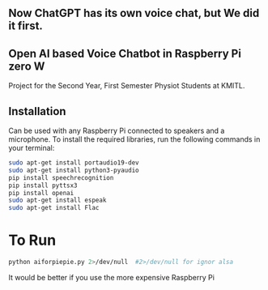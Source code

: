 ## Now ChatGPT has its own voice chat, but We did it first.

## Open AI based Voice Chatbot in Raspberry Pi zero W
 Project for the Second Year, First Semester Physiot Students at KMITL.
## Installation
Can be used with any Raspberry Pi connected to speakers and a microphone.
To install the required libraries, run the following commands in your terminal:

```bash
sudo apt-get install portaudio19-dev
sudo apt-get install python3-pyaudio
pip install speechrecognition
pip install pyttsx3
pip install openai
sudo apt-get install espeak
sudo apt-get install Flac
``````

# To Run

```bash
python aiforpiepie.py 2>/dev/null  #2>/dev/null for ignor alsa 
``````
It would be better if you use the more expensive Raspberry Pi
